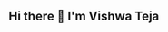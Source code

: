 ## Hi there 👋 I'm Vishwa Teja

<!--
**vishwateja31/vishwateja31** is a ✨ _special_ ✨ repository because its `README.md` (this file) appears on your GitHub profile.

Welcome to my GitHub! I'm a tech enthusiast passionate about AI, problem-solving, and open-source collaboration.

- 🔭 I’m currently working on **AI-based projects** and learning how to build intelligent systems using **Python** and **Machine Learning**.
- 🌱 I’m currently learning **Python**, **Machine Learning**, **Data Analysis**, and **Open Source Contribution**.
- 👯 I’m looking to collaborate on **open source projects**, **AI tools**, and **student learning platforms**.
- 🤔 I’m looking for help with understanding **deep learning frameworks** like TensorFlow and PyTorch.
- 💬 Ask me about **beginner-friendly AI concepts**, **Python basics**, or anything related to **starting in tech**.
- 📫 How to reach me: **your.email@example.com**
- 😄 Pronouns: **He/Him**
- ⚡ Fun fact: I love turning complex problems into simple solutions and enjoy sharing what I learn with others!

Thanks for stopping by! Let’s build something awesome together 🚀

